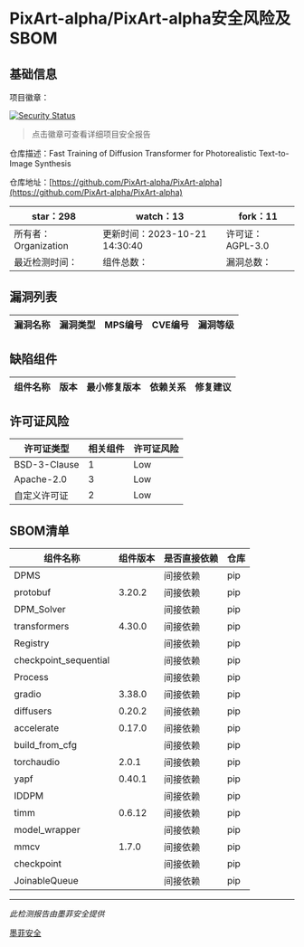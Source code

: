 # PixArt-alpha/PixArt-alpha安全风险及SBOM

## 基础信息

项目徽章：

[![Security Status](https://www.murphysec.com/platform3/v31/badge/1715800654744256512.svg)](https://www.murphysec.com/console/report/1715438723994877952/1715800654744256512)

> 点击徽章可查看详细项目安全报告

仓库描述：Fast Training of Diffusion Transformer for Photorealistic Text-to-Image Synthesis

仓库地址：[https://github.com/PixArt-alpha/PixArt-alpha](https://github.com/PixArt-alpha/PixArt-alpha)

| star：298 | watch：13 | fork：11 |
| ----------- | -------------- | ------------ |
| 所有者：Organization | 更新时间：2023-10-21 14:30:40 | 许可证：AGPL-3.0 |
| 最近检测时间： | 组件总数： | 漏洞总数： |




## 漏洞列表

| 漏洞名称 | 漏洞类型 | MPS编号 | CVE编号 | 漏洞等级 |
| ------- | ------ | ------- | ------ | ----- |





## 缺陷组件

| 组件名称 | 版本 | 最小修复版本 | 依赖关系 | 修复建议 |
| -------- | ---- | ------------ | -------- | -------- |





## 许可证风险

| 许可证类型 | 相关组件 | 许可证风险 |
| ---------- | -------- | ---------- |
|BSD-3-Clause|1|Low|
|Apache-2.0|3|Low|
|自定义许可证|2|Low|




## SBOM清单

| 组件名称 | 组件版本 | 是否直接依赖 | 仓库 |
| -------- | -------- | ------------ | ---- |
|DPMS||间接依赖|pip|
|protobuf|3.20.2|间接依赖|pip|
|DPM_Solver||间接依赖|pip|
|transformers|4.30.0|间接依赖|pip|
|Registry||间接依赖|pip|
|checkpoint_sequential||间接依赖|pip|
|Process||间接依赖|pip|
|gradio|3.38.0|间接依赖|pip|
|diffusers|0.20.2|间接依赖|pip|
|accelerate|0.17.0|间接依赖|pip|
|build_from_cfg||间接依赖|pip|
|torchaudio|2.0.1|间接依赖|pip|
|yapf|0.40.1|间接依赖|pip|
|IDDPM||间接依赖|pip|
|timm|0.6.12|间接依赖|pip|
|model_wrapper||间接依赖|pip|
|mmcv|1.7.0|间接依赖|pip|
|checkpoint||间接依赖|pip|
|JoinableQueue||间接依赖|pip|


------

*此检测报告由墨菲安全提供*

[墨菲安全](www.murphysec.com)